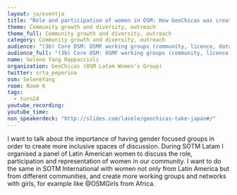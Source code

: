 ```yaml
---
layout: ja/eventja
title: "Role and participation of women in OSM: How GeoChicas was created"
theme: Community growth and diversity, outreach
theme_full: Community growth and diversity, outreach
category: Community growth and diversity, outreach
audience: "(3b) Core OSM: OSMF working groups (community, licence, data...)"
audience_full: "(3b) Core OSM: OSMF working groups (community, licence, data...)"
name: Selene Yang Rappaccioli
organization: GeoChicas (OSM Latam Women's Group)
twitter: srta_peperina
osm: SeleneYang
room: Room 6
tags:
  - turn24
youtube_recording:
youtube_time:
non_speakerdeck: "http://slides.com/lasele/geochicas-take-japan#/"
---
```

I want to talk about the importance of having gender focused groups in order to create more inclusive spaces of discussion. During SOTM Latam I organised a panel of Latin American women to discuss the role, participation and representation of women in our community. I want to do the same in SOTM International with women not only from Latin America but from different communities, and create more working groups and networks with girls, for example like @OSMGirls from Africa.

